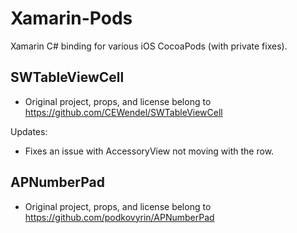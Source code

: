 # Xamarin-Pods
Xamarin C# binding for various iOS CocoaPods (with private fixes).

## SWTableViewCell
 - Original project, props, and license belong to https://github.com/CEWendel/SWTableViewCell

Updates:
 - Fixes an issue with AccessoryView not moving with the row.

## APNumberPad
- Original project, props, and license belong to https://github.com/podkovyrin/APNumberPad